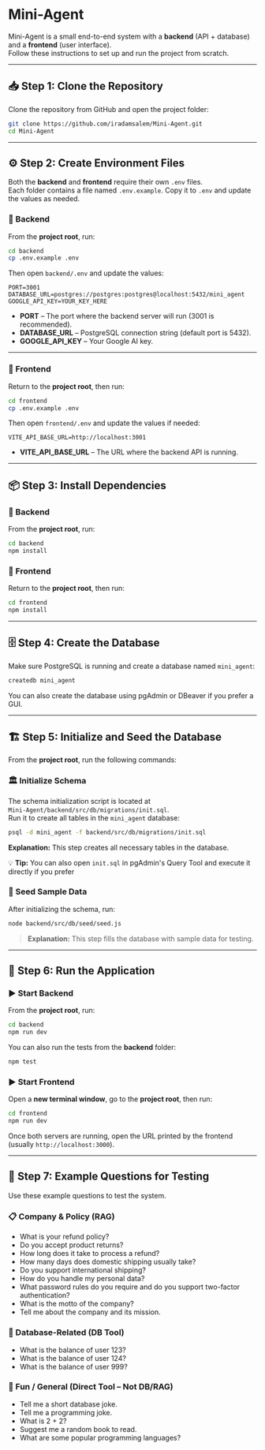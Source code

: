 # Mini-Agent  

Mini-Agent is a small end-to-end system with a **backend** (API + database) and a **frontend** (user interface).  
Follow these instructions to set up and run the project from scratch.

---

## 📥 Step 1: Clone the Repository  

Clone the repository from GitHub and open the project folder:

```bash
git clone https://github.com/iradamsalem/Mini-Agent.git
cd Mini-Agent
```

---

## ⚙️ Step 2: Create Environment Files  

Both the **backend** and **frontend** require their own `.env` files.  
Each folder contains a file named `.env.example`. Copy it to `.env` and update the values as needed.

### 🔧 Backend  

From the **project root**, run:

```bash
cd backend
cp .env.example .env
```

Then open `backend/.env` and update the values:

```env
PORT=3001
DATABASE_URL=postgres://postgres:postgres@localhost:5432/mini_agent
GOOGLE_API_KEY=YOUR_KEY_HERE
```

* **PORT** – The port where the backend server will run (3001 is recommended).
* **DATABASE_URL** – PostgreSQL connection string (default port is 5432).
* **GOOGLE_API_KEY** – Your Google AI key.

---

### 🔧 Frontend  

Return to the **project root**, then run:

```bash
cd frontend
cp .env.example .env
```

Then open `frontend/.env` and update the values if needed:

```env
VITE_API_BASE_URL=http://localhost:3001
```

* **VITE_API_BASE_URL** – The URL where the backend API is running.

---

## 📦 Step 3: Install Dependencies  

### 📂 Backend  
From the **project root**, run:

```bash
cd backend
npm install
```

### 📂 Frontend  
Return to the **project root**, then run:

```bash
cd frontend
npm install
```

---

## 🗄️ Step 4: Create the Database  

Make sure PostgreSQL is running and create a database named `mini_agent`:

```bash
createdb mini_agent
```

You can also create the database using pgAdmin or DBeaver if you prefer a GUI.

---

## 🏗️ Step 5: Initialize and Seed the Database  

From the **project root**, run the following commands:

### 🏛️ Initialize Schema  

The schema initialization script is located at  
`Mini-Agent/backend/src/db/migrations/init.sql`.  
Run it to create all tables in the `mini_agent` database:

```bash
psql -d mini_agent -f backend/src/db/migrations/init.sql
```

**Explanation:** This step creates all necessary tables in the database.  

💡 **Tip:** You can also open `init.sql` in pgAdmin's Query Tool and execute it directly if you prefer
### 🌱 Seed Sample Data  

After initializing the schema, run:

```bash
node backend/src/db/seed/seed.js
```

> **Explanation:** This step fills the database with sample data for testing.

---

## 🚀 Step 6: Run the Application  

### ▶️ Start Backend  

From the **project root**, run:

```bash
cd backend
npm run dev
```

You can also run the tests from the **backend** folder:

```bash
npm test
```

### ▶️ Start Frontend  

Open a **new terminal window**, go to the **project root**, then run:

```bash
cd frontend
npm run dev
```

Once both servers are running, open the URL printed by the frontend (usually `http://localhost:3000`).

---

## 🧪 Step 7: Example Questions for Testing  

Use these example questions to test the system.

### 📋 Company & Policy (RAG)  
* What is your refund policy?
* Do you accept product returns?
* How long does it take to process a refund?
* How many days does domestic shipping usually take?
* Do you support international shipping?
* How do you handle my personal data?
* What password rules do you require and do you support two-factor authentication?
* What is the motto of the company?
* Tell me about the company and its mission.

### 💾 Database-Related (DB Tool)  
* What is the balance of user 123?
* What is the balance of user 124?
* What is the balance of user 999?

### 🎲 Fun / General (Direct Tool – Not DB/RAG)  
* Tell me a short database joke.
* Tell me a programming joke.
* What is 2 + 2?
* Suggest me a random book to read.
* What are some popular programming languages?
